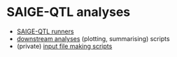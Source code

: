 # SAIGE-QTL analyses

* [SAIGE-QTL runners](saige_qtl_runners)
* [downstream analyses](Rscripts_downstream) (plotting, summarising) scripts
* (private) [input file making scripts](https://github.com/annacuomo/Notebooks_private/tree/main/scripts/saigeqtl_onek1k)
